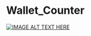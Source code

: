 # Wallet_Counter
[![IMAGE ALT TEXT HERE](https://img.youtube.com/vi/YOUTUBE_VIDEO_ID_HERE/0.jpg)](wallet.mp4)

